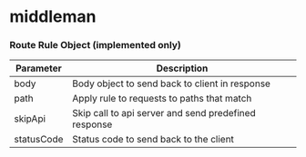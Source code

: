 # middleman

### Route Rule Object (implemented only)
| Parameter  | Description                                          |
| ---------- | ---------------------------------------------------- |
| body       | Body object to send back to client in response       |
| path       | Apply rule to requests to paths that match           |
| skipApi    | Skip call to api server and send predefined response |
| statusCode | Status code to send back to the client               |

